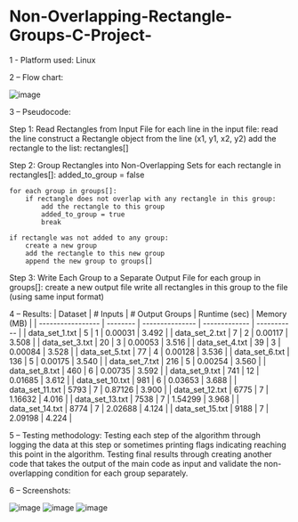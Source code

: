 # Non-Overlapping-Rectangle-Groups-C-Project-

1 - Platform used: Linux

2 – Flow chart:


![image](https://github.com/user-attachments/assets/320fcc33-ea62-451d-a304-2e120677c845)


3 – Pseudocode:

Step 1: Read Rectangles from Input File
for each line in the input file:
    read the line
    construct a Rectangle object from the line (x1, y1, x2, y2)
    add the rectangle to the list: rectangles[]

Step 2: Group Rectangles into Non-Overlapping Sets
for each rectangle in rectangles[]:
    added_to_group = false

    for each group in groups[]:
        if rectangle does not overlap with any rectangle in this group:
            add the rectangle to this group
            added_to_group = true
            break

    if rectangle was not added to any group:
        create a new group
        add the rectangle to this new group
        append the new group to groups[]

Step 3: Write Each Group to a Separate Output File
for each group in groups[]:
    create a new output file
    write all rectangles in this group to the file (using same input format)




4 – Results:
| Dataset           | # Inputs | # Output Groups | Runtime (sec) | Memory (MB) |
| ----------------- | -------- | --------------- | ------------- | ----------- |
| data\_set\_1.txt  | 5        | 1               | 0.00031       | 3.492       |
| data\_set\_2.txt  | 7        | 2               | 0.00117       | 3.508       |
| data\_set\_3.txt  | 20       | 3               | 0.00053       | 3.516       |
| data\_set\_4.txt  | 39       | 3               | 0.00084       | 3.528       |
| data\_set\_5.txt  | 77       | 4               | 0.00128       | 3.536       |
| data\_set\_6.txt  | 136      | 5               | 0.00175       | 3.540       |
| data\_set\_7.txt  | 216      | 5               | 0.00254       | 3.560       |
| data\_set\_8.txt  | 460      | 6               | 0.00735       | 3.592       |
| data\_set\_9.txt  | 741      | 12              | 0.01685       | 3.612       |
| data\_set\_10.txt | 981      | 6               | 0.03653       | 3.688       |
| data\_set\_11.txt | 5793     | 7               | 0.87126       | 3.900       |
| data\_set\_12.txt | 6775     | 7               | 1.16632       | 4.016       |
| data\_set\_13.txt | 7538     | 7               | 1.54299       | 3.968       |
| data\_set\_14.txt | 8774     | 7               | 2.02688       | 4.124       |
| data\_set\_15.txt | 9188     | 7               | 2.09198       | 4.224       |


5 – Testing methodology:
  Testing each step of the algorithm through logging the data at this step or sometimes printing flags indicating reaching this point in the algorithm.
  Testing final results through creating another code that takes the output of the main code as input and validate the non-overlapping condition for each group separately.

6 – Screenshots: 


![image](https://github.com/user-attachments/assets/c45086f6-72d4-4634-9486-ecea0ab221d1)
![image](https://github.com/user-attachments/assets/a3a54666-959d-4f2b-a43f-b59c9f467e60)
![image](https://github.com/user-attachments/assets/7597de97-a46b-4088-abb6-a8bf559c5c08)
